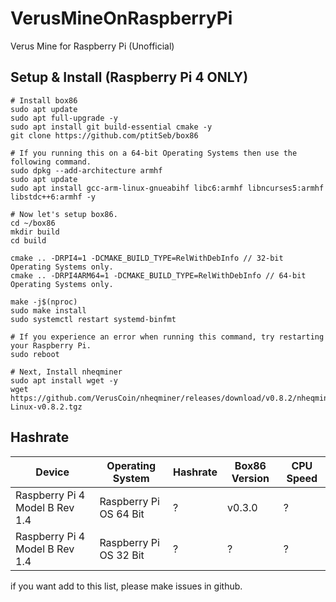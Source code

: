 # VerusMineOnRaspberryPi
Verus Mine for Raspberry Pi (Unofficial)

## Setup & Install (Raspberry Pi 4 ONLY)
```
# Install box86
sudo apt update
sudo apt full-upgrade -y
sudo apt install git build-essential cmake -y
git clone https://github.com/ptitSeb/box86

# If you running this on a 64-bit Operating Systems then use the following command.
sudo dpkg --add-architecture armhf
sudo apt update
sudo apt install gcc-arm-linux-gnueabihf libc6:armhf libncurses5:armhf libstdc++6:armhf -y

# Now let's setup box86.
cd ~/box86
mkdir build
cd build

cmake .. -DRPI4=1 -DCMAKE_BUILD_TYPE=RelWithDebInfo // 32-bit Operating Systems only.
cmake .. -DRPI4ARM64=1 -DCMAKE_BUILD_TYPE=RelWithDebInfo // 64-bit Operating Systems only.

make -j$(nproc)
sudo make install
sudo systemctl restart systemd-binfmt

# If you experience an error when running this command, try restarting your Raspberry Pi.
sudo reboot

# Next, Install nheqminer
sudo apt install wget -y
wget https://github.com/VerusCoin/nheqminer/releases/download/v0.8.2/nheqminer-Linux-v0.8.2.tgz
```

## Hashrate
| Device                          | Operating System         | Hashrate | Box86 Version | CPU Speed |
| ------------------------------- | ------------------------ | -------- | ------------- | --------- |
| Raspberry Pi 4 Model B Rev 1.4  | Raspberry Pi OS 64 Bit   | ?        | v0.3.0        | ?         |
| Raspberry Pi 4 Model B Rev 1.4  | Raspberry Pi OS 32 Bit   | ?        | ?             | ?         |

if you want add to this list, please make issues in github.
